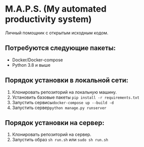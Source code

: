 # M.A.P.S. (My automated productivity system)
Личный помощник с открытым исходным кодом.

## Потребуются следующие пакеты:
- Docker/Docker-compose
- Python 3.8 и выше

## Порядок установки в локальной сети:
1. Клонировать репозиторий на локальную машину.
2. Установить базовые пакеты ```pip install -r requirements.txt```
3. Запустить сервисы```docker-compose up --build -d```
4. Запустить сервер```python manage.py runserver```


## Порядок установки на сервер:
1. Клонировать репозиторий на сервер.
2. Запустить образ ```sh run.sh``` или ```sudo sh run.sh```